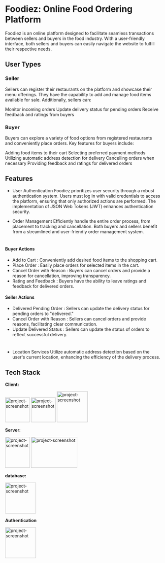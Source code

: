 # Foodiez: Online Food Ordering Platform
Foodiez is an online platform designed to facilitate seamless transactions between sellers and buyers in the food industry. With a user-friendly interface, both sellers and buyers can easily navigate the website to fulfill their respective needs.
## User Types
### Seller
Sellers can register their restaurants on the platform and showcase their menu offerings. They have the capability to add and manage food items available for sale. Additionally, sellers can:

Monitor incoming orders Update delivery status for pending orders Receive feedback and ratings from buyers

### Buyer
Buyers can explore a variety of food options from registered restaurants and conveniently place orders. Key features for buyers include:

Adding food items to their cart Selecting preferred payment methods Utilizing automatic address detection for delivery Cancelling orders when necessary Providing feedback and ratings for delivered orders


## Features

- User Authentication
Foodiez prioritizes user security through a robust authentication system. Users must log in with valid credentials to access the platform, ensuring that only authorized actions are performed. The implementation of JSON Web Tokens (JWT) enhances authentication security.

- Order Management
Efficiently handle the entire order process, from placement to tracking and cancellation. Both buyers and sellers benefit from a streamlined and user-friendly order management system.
# 
#### Buyer Actions
- Add to Cart : Conveniently add desired food items to the shopping cart.
- Place Order : Easily place orders for selected items in the cart.
- Cancel Order with Reason : Buyers can cancel orders and provide a reason for cancellation, improving transparency.
- Rating and Feedback : Buyers have the ability to leave ratings and feedback for delivered orders.
#### Seller Actions
- Delivered Pending Order : Sellers can update the delivery status for pending orders to "delivered."
- Cancel Order with Reason : Sellers can cancel orders and provide reasons, facilitating clear communication.
- Update Delivered Status : Sellers can update the status of orders to reflect successful delivery.
# 
- Location Services
Utilize automatic address detection based on the user's current location, enhancing the efficiency of the delivery process.



## Tech Stack

**Client:** 

<img src="https://cdn4.iconfinder.com/data/icons/logos-3/600/React.js_logo-512.png" alt="project-screenshot" width="80" height="80/"> <img src="https://raw.githubusercontent.com/reduxjs/redux/master/logo/logo.png" alt="project-screenshot" width="80" height="80/">          <img src="https://www.shareicon.net/download/2016/08/01/639873_internet.svg" alt="project-screenshot" width="100" height="100 /">


**Server:** 

<img src="https://static-00.iconduck.com/assets.00/node-js-icon-454x512-nztofx17.png" alt="project-screenshot" width="80" height="100/"> <img src="https://youteam.io/blog/wp-content/uploads/2022/04/expressjs_logo.png" alt="project-screenshot" width="150" height="100/">


**database:**

<img src="https://i.pinimg.com/564x/4a/50/9a/4a509a9253985476f05419ada41e1ace.jpg" alt="project-screenshot" width="100" height="100/">

**Authentication**

<img src="https://seeklogo.com/images/J/json-web-tokens-jwt-io-logo-C003DEC47A-seeklogo.com.png" alt="project-screenshot" width="100" height="100/">



